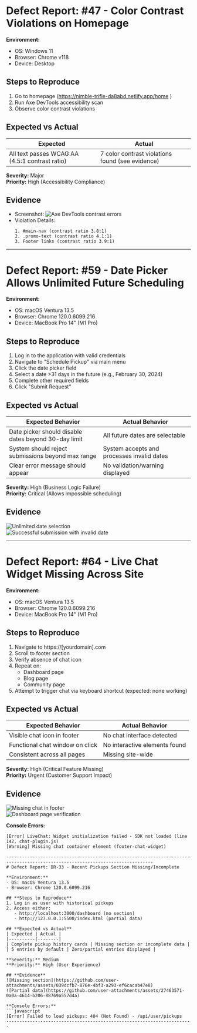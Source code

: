 # Defect Report: #47 - Color Contrast Violations on Homepage

**Environment:**  
- OS: Windows 11  
- Browser: Chrome v118  
- Device: Desktop  

## **Steps to Reproduce**
1. Go to homepage (https://nimble-trifle-da8abd.netlify.app/home )
2. Run Axe DevTools accessibility scan
3. Observe color contrast violations

## **Expected vs Actual**
| Expected | Actual |
|----------|--------|
| All text passes WCAG AA (4.5:1 contrast ratio) | 7 color contrast violations found (see evidence) |

**Severity:** Major  
**Priority:** High (Accessibility Compliance)  

## **Evidence**
- Screenshot: ![Axe DevTools contrast errors](https://github.com/user-attachments/assets/08135134-8276-4fd8-97ae-b3c0a0cecfeb)
- Violation Details:
  ```log
  1. #main-nav (contrast ratio 3.8:1)
  2. .promo-text (contrast ratio 4.1:1) 
  3. Footer links (contrast ratio 3.9:1)

---------------------------------------------------------------------------------------------------
# Defect Report: #59 - Date Picker Allows Unlimited Future Scheduling

**Environment:**  
- OS: macOS Ventura 13.5  
- Browser: Chrome 120.0.6099.216  
- Device: MacBook Pro 14" (M1 Pro)  

## **Steps to Reproduce**
1. Log in to the application with valid credentials
2. Navigate to "Schedule Pickup" via main menu
3. Click the date picker field
4. Select a date >31 days in the future (e.g., February 30, 2024)
5. Complete other required fields
6. Click "Submit Request"

## **Expected vs Actual**
| Expected Behavior | Actual Behavior |
|------------------|----------------|
| Date picker should disable dates beyond 30-day limit | All future dates are selectable |
| System should reject submissions beyond max range | System accepts and processes invalid dates |
| Clear error message should appear | No validation/warning displayed |

**Severity:** High (Business Logic Failure)  
**Priority:** Critical (Allows impossible scheduling)  

## **Evidence**
![Unlimited date selection](https://github.com/user-attachments/assets/f35de4c3-df4b-47dd-859b-090d16180e07)  
![Successful submission with invalid date](https://github.com/user-attachments/assets/a1ff1799-ba6d-495c-9108-bc74c90b5123)  


----------------------------------------------------------------------------------------------------------------------------------------
# Defect Report: #64 - Live Chat Widget Missing Across Site

**Environment:**  
- OS: macOS Ventura 13.5  
- Browser: Chrome 120.0.6099.216  
- Device: MacBook Pro 14" (M1 Pro)  

## **Steps to Reproduce**
1. Navigate to https://[yourdomain].com
2. Scroll to footer section
3. Verify absence of chat icon
4. Repeat on:
   - Dashboard page
   - Blog page
   - Community page
5. Attempt to trigger chat via keyboard shortcut (expected: none working)

## **Expected vs Actual**
| Expected Behavior | Actual Behavior |
|------------------|----------------|
| Visible chat icon in footer | No chat interface detected |
| Functional chat window on click | No interactive elements found |
| Consistent across all pages | Missing site-wide |

**Severity:** High (Critical Feature Missing)  
**Priority:** Urgent (Customer Support Impact)  

## **Evidence**
![Missing chat in footer](https://github.com/user-attachments/assets/d237749b-5d0e-45c6-aefd-4328d6eadde6)  
![Dashboard page verification](https://github.com/user-attachments/assets/db28f0fa-cf93-4ee3-bae3-f95daccdbb78)  

**Console Errors:**  
```log
[Error] LiveChat: Widget initialization failed - SDK not loaded (line 142, chat-plugin.js)
[Warning] Missing chat container element (footer-chat-widget)

------------------------------------------------------------------------------------------------------------------------------
# Defect Report: DR-33 - Recent Pickups Section Missing/Incomplete

**Environment:**  
- OS: macOS Ventura 13.5  
- Browser: Chrome 120.0.6099.216  

## **Steps to Reproduce**
1. Log in as user with historical pickups
2. Access either:
   - http://localhost:3000/dashboard (no section)
   - http://127.0.0.1:5500/index.html (partial data)

## **Expected vs Actual**
| Expected | Actual |
|----------|--------|
| Complete pickup history cards | Missing section or incomplete data |
| 5 entries by default | Zero/partial entries displayed |

**Severity:** Medium  
**Priority:** High (User Experience)  

## **Evidence**
![Missing section](https://github.com/user-attachments/assets/039dcfb7-876e-4bf3-a293-ef6cacab47e8)  
![Partial data](https://github.com/user-attachments/assets/27463571-0a0a-4614-b206-88769a557d4a)  

**Console Errors:**  
```javascript
[Error] Failed to load pickups: 404 (Not Found) - /api/user/pickups
-----------------------------------------------------------------------
